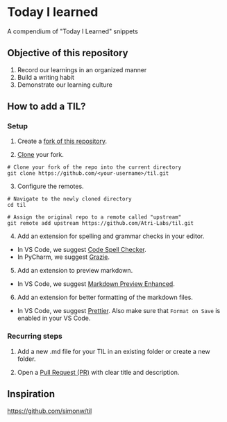 # Today I learned

A compendium of "Today I Learned" snippets

## Objective of this repository

1. Record our learnings in an organized manner
2. Build a writing habit
3. Demonstrate our learning culture

## How to add a TIL?

### Setup

1. Create a [fork of this repository](https://docs.github.com/en/get-started/quickstart/fork-a-repo#forking-a-repository).

2. [Clone](https://docs.github.com/en/get-started/quickstart/contributing-to-projects#cloning-a-fork) your fork.

```shell
# Clone your fork of the repo into the current directory
git clone https://github.com/<your-username>/til.git
```

3. Configure the remotes.

```shell
# Navigate to the newly cloned directory
cd til

# Assign the original repo to a remote called "upstream"
git remote add upstream https://github.com/Atri-Labs/til.git
```

4. Add an extension for spelling and grammar checks in your editor.

-   In VS Code, we suggest [Code Spell Checker](https://marketplace.visualstudio.com/items?itemName=streetsidesoftware.code-spell-checker).
-   In PyCharm, we suggest [Grazie](https://plugins.jetbrains.com/plugin/12175-grazie).

5. Add an extension to preview markdown.

-   In VS Code, we suggest [Markdown Preview Enhanced](https://marketplace.visualstudio.com/items?itemName=shd101wyy.markdown-preview-enhanced).

6. Add an extension for better formatting of the markdown files.

-   In VS Code, we suggest [Prettier](https://marketplace.visualstudio.com/items?itemName=esbenp.prettier-vscode). Also make sure that `Format on Save` is enabled in your VS Code.

### Recurring steps

1. Add a new .md file for your TIL in an existing folder or create a new folder.

2. Open a [Pull Request (PR)](https://docs.github.com/en/pull-requests/collaborating-with-pull-requests/proposing-changes-to-your-work-with-pull-requests/creating-a-pull-request-from-a-fork) with clear title and description.

## Inspiration

https://github.com/simonw/til
